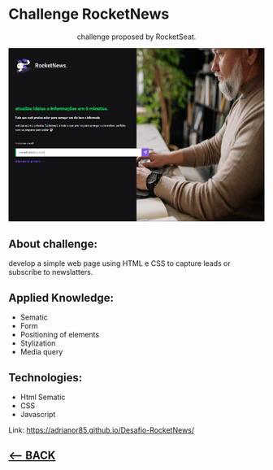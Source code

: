 # Challenge RocketNews

<p align="center">challenge proposed by RocketSeat.</p>
 <img src="01-preview.png">

## About challenge:
 develop a simple web page using HTML e CSS to capture leads or 
 subscribe to newslatters.
 
## Applied Knowledge:
  * Sematic
  * Form
  * Positioning of elements
  * Stylization
  * Media query

## Technologies:
  * Html Sematic
  * CSS
  * Javascript


 Link: https://adrianor85.github.io/Desafio-RocketNews/
  
<h2>
<a href="https://github.com/AdrianoR85/Front-End"><-- BACK</a>
</h2>
